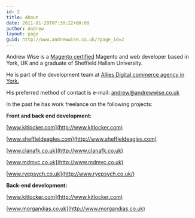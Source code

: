 ```yaml
---
id: 2
title: About
date: 2011-01-20T07:38:22+00:00
author: Andrew
layout: page
guid: http://www.andrewwise.co.uk/?page_id=2
---
```

Andrew Wise is a [Magento certified](http://www.magentocommerce.com/certification/directory/dev/466824/) Magento and web developer based in York, UK and a graduate of Sheffield Hallam University.

He is part of the development team at [Allies Digital commerce agency in York.](http://allies.co.uk/)

His preferred method of contact is e-mail: <andrew@andrewwise.co.uk>

In the past he has work freelance on the following projects:

**Front and back end development:**
  
[www.kitlocker.com](http://www.kitlocker.com)
  
[www.sheffieldeagles.com](http://www.sheffieldeagles.com)
  
[www.clanafk.co.uk](http://www.clanafk.co.uk)
  
[www.mdmvc.co.uk](http://www.mdmvc.co.uk)
  
[www.ryepsych.co.uk](http://www.ryepsych.co.uk/)

**Back-end development:**
  
[www.kitlocker.com](http://www.kitlocker.com)
  
[www.morgandias.co.uk](http://www.morgandias.co.uk)